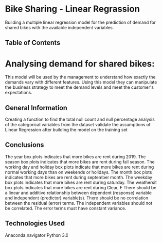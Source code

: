# Bike Sharing - Linear Regrassion
Building a multiple linear regression model for the prediction of demand for shared bikes with the available independent variables.


## Table of Contents
# Analysing demand for shared bikes:
This model will be used by the management to understand how exactly the demands vary with different features.
Using this model they can manipulate the business strategy to meet the demand levels and meet the customer's expectations.


## General Information
Creating a function to find the total null count and null percentage 
analysis of the categorical variables from the dataset
validate the assumptions of Linear Regression after building the model on the training set



## Conclusions
The year box plots indicates that more bikes are rent during 2019.
The season box plots indicates that more bikes are rent during fall season.
The working day and holiday box plots indicate that more bikes are rent during normal working days than on weekends or holidays.
The month box plots indicates that more bikes are rent during september month.
The weekday box plots indicates that more bikes are rent during saturday.
The weathersit box plots indicates that more bikes are rent during Clear, F
There should be a linear and additive relationship between dependent (response) variable and independent (predictor) variable(s). There should be no correlation between the residual (error) terms. The independent variables should not be correlated. The error terms must have constant variance.

## Technologies Used
Anaconda.navigator
Python 3.0
